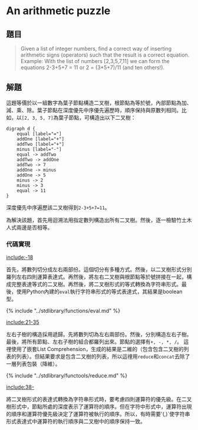 # An arithmetic puzzle

## 題目

>Given a list of integer numbers, find a correct way of inserting arithmetic signs (operators) such that the result is a correct equation. Example: With the list of numbers [2,3,5,7,11] we can form the equations 2-3+5+7 = 11 or 2 = (3*5+7)/11 (and ten others!).

## 解題

這題等價於以一組數字為葉子節點構造二叉樹，根節點為等於號，內部節點為加、減、乘、除。葉子節點在深度優先中序優先遍歷時，順序保持與原數列相同。比如，以`[2, 3, 5, 7]`為葉子節點，可構造出以下二叉樹：

```plantuml
digraph d {
    equal [label="="]
    addOne [label="+"]
    addTwo [label="+"]
    minus [label="-"]
    equal -> addTwo
    addTwo -> addOne
    addTwo -> 7
    addOne -> minus
    addOne -> 5
    minus -> 2
    minus -> 3
    equal -> 11
}
```

深度優先中序遍歷該二叉樹得到`2-3+5+7=11`。

為解決該題，首先用迴溯法用指定數列構造出所有二叉樹。然後，逐一檢驗竹土木人式兩邊是否相等。

### 代碼實現

[include:-18](../../../python99/misc/p704.py)

首先，將數列切分成左右兩部份。這個切分有多種方式。然後，以二叉樹形式分別羅列左右四則運算表達式。再然後，將左右二叉樹與根節點等於號拼接在一起，構成完整表達等式的二叉樹。再然後，將二叉樹形式的等式轉換為字符串形式。最後，使用Python內建的`eval`執行字符串形式的等式表達式，其結果是boolean型。

{% include "../stdlibrary/functions/eval.md" %}

[include:21-35](../../../python99/misc/p704.py)


左右子樹的構造採用遞歸。先將數列切為左右兩部份。然後，分別構造左右子樹。最後，將所有節點、左右子樹的組合都羅列出來。節點的選擇有`+, -, *, /`。
這𥚃使用了嵌套List Comprehension，生成的結果是二維的（包含包含二叉樹的列表的列表）。但結果要求是包含二叉樹的列表，所以這𥚃用`reduce`和`concat`去除了一層列表包裝（降維）。

{% include "../stdlibrary/functools/reduce.md" %}

[include:38-](../../../python99/misc/p704.py)

將二叉樹形式的表達式轉換為字符串形式時，要考慮四則運算符的優先級。在二叉樹形式中，節點所處的深度表示了運算符的順序。但在字符中形式中，運算符出現的順序和運算符優先級決定了運算符被執行的順序。所以，有時需要'(,)`使字符串形式表達式中運算符的執行順序與二叉樹中的順序保持一致。